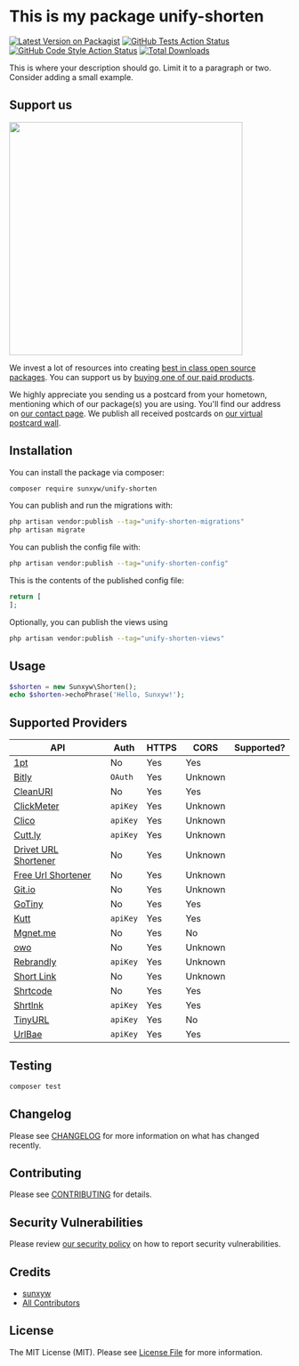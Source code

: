 # This is my package unify-shorten

[![Latest Version on Packagist](https://img.shields.io/packagist/v/sunxyw/unify-shorten.svg?style=flat-square)](https://packagist.org/packages/sunxyw/unify-shorten)
[![GitHub Tests Action Status](https://img.shields.io/github/workflow/status/sunxyw/unify-shorten/run-tests?label=tests)](https://github.com/sunxyw/unify-shorten/actions?query=workflow%3Arun-tests+branch%3Amain)
[![GitHub Code Style Action Status](https://img.shields.io/github/workflow/status/sunxyw/unify-shorten/Fix%20PHP%20code%20style%20issues?label=code%20style)](https://github.com/sunxyw/unify-shorten/actions?query=workflow%3A"Fix+PHP+code+style+issues"+branch%3Amain)
[![Total Downloads](https://img.shields.io/packagist/dt/sunxyw/unify-shorten.svg?style=flat-square)](https://packagist.org/packages/sunxyw/unify-shorten)

This is where your description should go. Limit it to a paragraph or two. Consider adding a small example.

## Support us

[<img src="https://github-ads.s3.eu-central-1.amazonaws.com/unify-shorten.jpg?t=1" width="419px" />](https://spatie.be/github-ad-click/unify-shorten)

We invest a lot of resources into creating [best in class open source packages](https://spatie.be/open-source). You can
support us by [buying one of our paid products](https://spatie.be/open-source/support-us).

We highly appreciate you sending us a postcard from your hometown, mentioning which of our package(s) you are using.
You'll find our address on [our contact page](https://spatie.be/about-us). We publish all received postcards
on [our virtual postcard wall](https://spatie.be/open-source/postcards).

## Installation

You can install the package via composer:

```bash
composer require sunxyw/unify-shorten
```

You can publish and run the migrations with:

```bash
php artisan vendor:publish --tag="unify-shorten-migrations"
php artisan migrate
```

You can publish the config file with:

```bash
php artisan vendor:publish --tag="unify-shorten-config"
```

This is the contents of the published config file:

```php
return [
];
```

Optionally, you can publish the views using

```bash
php artisan vendor:publish --tag="unify-shorten-views"
```

## Usage

```php
$shorten = new Sunxyw\Shorten();
echo $shorten->echoPhrase('Hello, Sunxyw!');
```

## Supported Providers

| API                                                                                  | Auth     | HTTPS | CORS    | Supported? |
|--------------------------------------------------------------------------------------|----------|-------|---------|------------|
| [1pt](https://github.com/1pt-co/api/blob/main/README.md)                             | No       | Yes   | Yes     |            |
| [Bitly](http://dev.bitly.com/get_started.html)                                       | `OAuth`  | Yes   | Unknown |            |
| [CleanURI](https://cleanuri.com/docs)                                                | No       | Yes   | Yes     |            |
| [ClickMeter](https://support.clickmeter.com/hc/en-us/categories/201474986)           | `apiKey` | Yes   | Unknown |            |
| [Clico](https://cli.com/swagger-ui/index.html?configUrl=/v3/api-docs/swagger-config) | `apiKey` | Yes   | Unknown |            |
| [Cutt.ly](https://cutt.ly/api-documentation/cuttly-links-api)                        | `apiKey` | Yes   | Unknown |            |
| [Drivet URL Shortener](https://wiki.drivet.xyz/en/url-shortener/add-links)           | No       | Yes   | Unknown |            |
| [Free Url Shortener](https://ulvis.net/developer.html)                               | No       | Yes   | Unknown |            |
| [Git.io](https://github.blog/2011-11-10-git-io-github-url-shortener/)                | No       | Yes   | Unknown |            |
| [GoTiny](https://github.com/robvanbakel/gotiny-api)                                  | No       | Yes   | Yes     |            |
| [Kutt](https://docs.kutt.it/)                                                        | `apiKey` | Yes   | Yes     |            |
| [Mgnet.me](http://mgnet.me/api.html)                                                 | No       | Yes   | No      |            |
| [owo](https://owo.vc/api)                                                            | No       | Yes   | Unknown |            |
| [Rebrandly](https://developers.rebrandly.com/v1/docs)                                | `apiKey` | Yes   | Unknown |            |
| [Short Link](https://github.com/FayasNoushad/Short-Link-API)                         | No       | Yes   | Unknown |            |
| [Shrtcode](https://shrtco.de/docs)                                                   | No       | Yes   | Yes     |            |
| [Shrtlnk](https://shrtlnk.dev/developer)                                             | `apiKey` | Yes   | Yes     |            |
| [TinyURL](https://tinyurl.com/app/dev)                                               | `apiKey` | Yes   | No      |            |
| [UrlBae](https://urlbae.com/developers)                                              | `apiKey` | Yes   | Yes     |            |

## Testing

```bash
composer test
```

## Changelog

Please see [CHANGELOG](CHANGELOG.md) for more information on what has changed recently.

## Contributing

Please see [CONTRIBUTING](CONTRIBUTING.md) for details.

## Security Vulnerabilities

Please review [our security policy](../../security/policy) on how to report security vulnerabilities.

## Credits

- [sunxyw](https://github.com/sunxyw)
- [All Contributors](../../contributors)

## License

The MIT License (MIT). Please see [License File](LICENSE.md) for more information.
